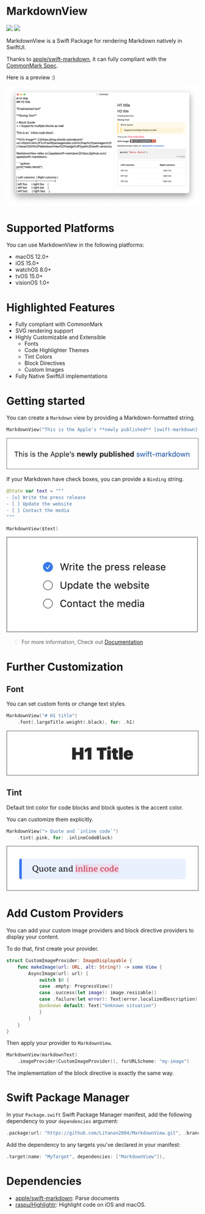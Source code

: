 # MarkdownView

[![](https://img.shields.io/endpoint?url=https%3A%2F%2Fswiftpackageindex.com%2Fapi%2Fpackages%2FLiYanan2004%2FMarkdownView%2Fbadge%3Ftype%3Dswift-versions)](https://swiftpackageindex.com/LiYanan2004/MarkdownView)
[![](https://img.shields.io/endpoint?url=https%3A%2F%2Fswiftpackageindex.com%2Fapi%2Fpackages%2FLiYanan2004%2FMarkdownView%2Fbadge%3Ftype%3Dplatforms)](https://swiftpackageindex.com/LiYanan2004/MarkdownView)

MarkdownView is a Swift Package for rendering Markdown natively in SwiftUI.

Thanks to [apple/swift-markdown](https://github.com/apple/swift-markdown), it can fully compliant with the [CommonMark Spec](https://spec.commonmark.org/current/).

Here is a preview :)

![](Images/preview.png)

# Supported Platforms

You can use MarkdownView in the following platforms:

* macOS 12.0+
* iOS 15.0+
* watchOS 8.0+
* tvOS 15.0+
* visionOS 1.0+

# Highlighted Features

- Fully compliant with CommonMark
- SVG rendering support
-  Highly Customizable and Extensible
    - Fonts
    - Code Highlighter Themes
    - Tint Colors
    - Block Directives
    - Custom Images
-  Fully Native SwiftUI implementations

# Getting started

You can create a `Markdown` view by providing a Markdown-formatted string.

```swift
MarkdownView("This is the Apple's **newly published** [swift-markdown](https://github.com/apple/swift-markdown)")
```

![](Images/bold_and_links.jpeg)

If your Markdown have check boxes, you can provide a `Binding` string.

```swift
@State var text = """
- [x] Write the press release
- [ ] Update the website
- [ ] Contact the media
"""
```

```swift
MarkdownView($text)
```   
![](Images/checkbox.jpeg)

> For more information, Check out [Documentation](https://liyanan2004.github.io/MarkdownView/documentation/markdownview/)

# Further Customization

## Font

You can set custom fonts or change text styles.

```swift
MarkdownView("# H1 title")
    .font(.largeTitle.weight(.black), for: .h1)
```

![](/Images/font.jpeg)

## Tint

Default tint color for code blocks and block quotes is the accent color.

You can customize them explicitly.

```swift
MarkdownView("> Quote and `inline code`")
    .tint(.pink, for: .inlineCodeBlock)
```
![](/Images/tint.jpeg)

# Add Custom Providers

You can add your custom image providers and block directive providers to display your content.

To do that, first create your provider.

```swift
struct CustomImageProvider: ImageDisplayable {
    func makeImage(url: URL, alt: String?) -> some View {
        AsyncImage(url: url) {
            switch $0 {
            case .empty: ProgressView()
            case .success(let image): image.resizable()
            case .failure(let error): Text(error.localizedDescription)
            @unknown default: Text("Unknown situation")
            }
        }
    }
}
```

Then apply your provider to `MarkdownView`.

```swift
MarkdownView(markdownText)
    .imageProvider(CustomImageProvider(), forURLScheme: "my-image")
```

The implementation of the block directive is exactly the same way.

# Swift Package Manager

In your `Package.swift` Swift Package Manager manifest, add the following dependency to your `dependencies` argument:

```swift
.package(url: "https://github.com/LiYanan2004/MarkdownView.git", .branch("main")),
```

Add the dependency to any targets you've declared in your manifest:

```swift
.target(name: "MyTarget", dependencies: ["MarkdownView"]),
```

# Dependencies

- [apple/swift-markdown](https://github.com/apple/swift-markdown): Parse documents
- [raspu/Highlightr](https://github.com/raspu/Highlightr.git): Highlight code on iOS and macOS.
